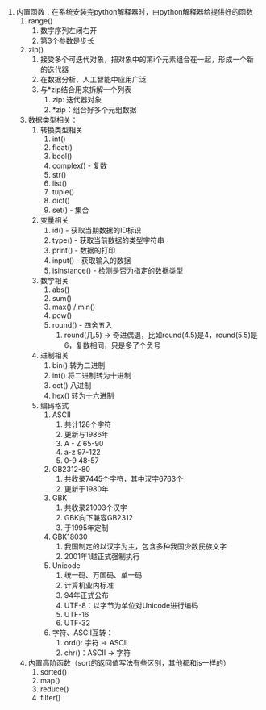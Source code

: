 1. 内置函数：在系统安装完python解释器时，由python解释器给提供好的函数
    1. range()
        1. 数字序列左闭右开
        2. 第3个参数是步长
    2. zip()
        1. 接受多个可迭代对象，把对象中的第i个元素组合在一起，形成一个新的迭代器
        2. 在数据分析、人工智能中应用广泛
        3. 与*zip结合用来拆解一个列表
            1. zip: 迭代器对象
            2. *zip：组合好多个元组数据
    3. 数据类型相关：
        1. 转换类型相关
            1. int()
            2. float()
            3. bool()
            4. complex() - 复数
            5. str()
            6. list()
            7. tuple()
            8. dict()
            9. set() - 集合
        2. 变量相关
            1. id() - 获取当期数据的ID标识
            2. type() - 获取当前数据的类型字符串
            3. print() - 数据的打印
            4. input() - 获取输入的数据
            5. isinstance() - 检测是否为指定的数据类型
        3. 数学相关
            1. abs()
            2. sum()
            3. max() / min()
            4. pow()
            5. round() - 四舍五入
                1. round(几.5) -> 奇进偶退，比如round(4.5)是4，round(5.5)是6，复数相同，只是多了个负号
        4. 进制相关
            1. bin() 转为二进制
            2. int() 将二进制转为十进制
            3. oct() 八进制
            4. hex() 转为十六进制
        5. 编码格式
            1. ASCII
                1. 共计128个字符
                2. 更新与1986年
                2. A - Z 65-90
                3. a-z 97-122
                4. 0-9 48-57
            2. GB2312-80
                1. 共收录7445个字符，其中汉字6763个
                2. 更新于1980年
            3. GBK
                1. 共收录21003个汉字
                2. GBK向下兼容GB2312
                3. 于1995年定制
            4. GBK18030
                1. 我国制定的以汉字为主，包含多种我国少数民族文字
                2. 2001年1越正式强制执行
            5. Unicode
                1. 统一码、万国码、单一码
                2. 计算机业内标准
                3. 94年正式公布
                4. UTF-8：以字节为单位对Unicode进行编码
                6. UTF-16
                7. UTF-32
            6. 字符、ASCII互转：
                1. ord(): 字符 -> ASCII
                2. chr()：ASCII -> 字符
    4. 内置高阶函数（sort的返回值写法有些区别，其他都和js一样的）
        1. sorted()
        2. map()
        3. reduce()
        4. filter()
